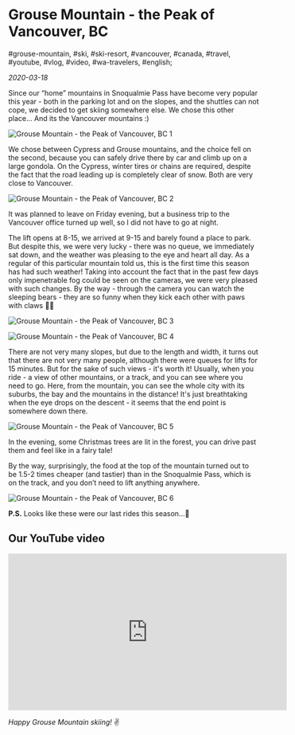# Grouse Mountain - the Peak of Vancouver, BC

#grouse-mountain, #ski, #ski-resort, #vancouver, #canada, #travel, #youtube, #vlog, #video, #wa-travelers, #english;

_2020-03-18_

Since our “home” mountains in Snoqualmie Pass have become very popular this year - both in the parking lot and on the slopes, and the shuttles can not cope, we decided to get skiing somewhere else. We chose this other place… And its the Vancouver mountains :)

![Grouse Mountain - the Peak of Vancouver, BC 1](/images/grouse-mountain-the-peak-of-vancouver-bc/1.jpg "Grouse Mountain - the Peak of Vancouver, BC 1")

We chose between Cypress and Grouse mountains, and the choice fell on the second, because you can safely drive there by car and climb up on a large gondola. On the Cypress, winter tires or chains are required, despite the fact that the road leading up is completely clear of snow. Both are very close to Vancouver.

![Grouse Mountain - the Peak of Vancouver, BC 2](/images/grouse-mountain-the-peak-of-vancouver-bc/2.jpg "Grouse Mountain - the Peak of Vancouver, BC 2")

It was planned to leave on Friday evening, but a business trip to the Vancouver office turned up well, so I did not have to go at night.

The lift opens at 8-15, we arrived at 9-15 and barely found a place to park. But despite this, we were very lucky - there was no queue, we immediately sat down, and the weather was pleasing to the eye and heart all day. As a regular of this particular mountain told us, this is the first time this season has had such weather! Taking into account the fact that in the past few days only impenetrable fog could be seen on the cameras, we were very pleased with such changes. By the way - through the camera you can watch the sleeping bears - they are so funny when they kick each other with paws with claws 🐻🐻

![Grouse Mountain - the Peak of Vancouver, BC 3](/images/grouse-mountain-the-peak-of-vancouver-bc/3.jpg "Grouse Mountain - the Peak of Vancouver, BC 3")

![Grouse Mountain - the Peak of Vancouver, BC 4](/images/grouse-mountain-the-peak-of-vancouver-bc/4.jpg "Grouse Mountain - the Peak of Vancouver, BC 4")

There are not very many slopes, but due to the length and width, it turns out that there are not very many people, although there were queues for lifts for 15 minutes. But for the sake of such views - it's worth it! Usually, when you ride - a view of other mountains, or a track, and you can see where you need to go. Here, from the mountain, you can see the whole city with its suburbs, the bay and the mountains in the distance! It's just breathtaking when the eye drops on the descent - it seems that the end point is somewhere down there.

![Grouse Mountain - the Peak of Vancouver, BC 5](/images/grouse-mountain-the-peak-of-vancouver-bc/5.jpg "Grouse Mountain - the Peak of Vancouver, BC 5")

In the evening, some Christmas trees are lit in the forest, you can drive past them and feel like in a fairy tale!

By the way, surprisingly, the food at the top of the mountain turned out to be 1.5-2 times cheaper (and tastier) than in the Snoqualmie Pass, which is on the track, and you don’t need to lift anything anywhere.

![Grouse Mountain - the Peak of Vancouver, BC 6](/images/grouse-mountain-the-peak-of-vancouver-bc/6.jpg "Grouse Mountain - the Peak of Vancouver, BC 6")

**P.S.** Looks like these were our last rides this season...🎿

## Our YouTube video

<iframe width="560" height="315" src="https://www.youtube.com/embed/-Lbpud6B6sM" title="YouTube video player" frameborder="0" allow="accelerometer; autoplay; clipboard-write; encrypted-media; gyroscope; picture-in-picture" allowfullscreen></iframe>

_Happy Grouse Mountain skiing!_ :v:
